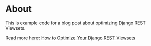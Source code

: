 # About

This is example code for a blog post about optimizing Django REST Viewsets.

Read more here: [How to Optimize Your Django REST Viewsets](http://concisecoder.io/2018/12/23/how-to-optimize-your-django-rest-viewsets/)

